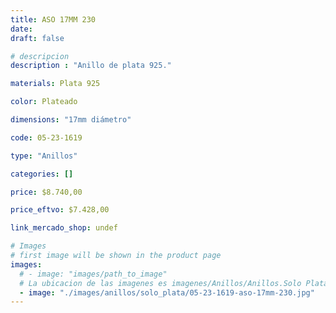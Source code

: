 ```yaml
---
title: ASO 17MM 230
date: 
draft: false

# descripcion
description : "Anillo de plata 925."

materials: Plata 925

color: Plateado

dimensions: "17mm diámetro"

code: 05-23-1619

type: "Anillos"

categories: []

price: $8.740,00

price_eftvo: $7.428,00

link_mercado_shop: undef

# Images
# first image will be shown in the product page
images:
  # - image: "images/path_to_image"
  # La ubicacion de las imagenes es imagenes/Anillos/Anillos.Solo Plata/05-23-1619-aso-17mm-230
  - image: "./images/anillos/solo_plata/05-23-1619-aso-17mm-230.jpg"
---
```

